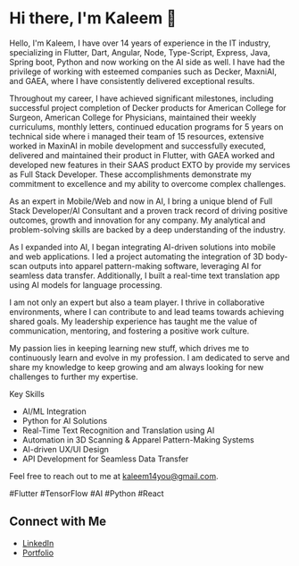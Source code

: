 # Hi there, I'm Kaleem 👋

Hello, I'm Kaleem, I have over 14 years of experience in the IT industry, specializing in Flutter, Dart, Angular, Node, Type-Script, Express, Java, Spring boot, Python and now working on the AI side as well. I have had the privilege of working with esteemed companies such as Decker, MaxniAI, and GAEA, where I have consistently delivered exceptional results.

Throughout my career, I have achieved significant milestones, including successful project completion of Decker products for American College for Surgeon, American College for Physicians, maintained their weekly curriculums, monthly letters, continued education programs for 5 years on technical side where i managed their team of 15 resources, extensive worked in MaxinAI in mobile development and successfully executed, delivered and maintained their product in Flutter, with GAEA worked and developed new features in their SAAS product EXTO by provide my services as Full Stack Developer. These accomplishments demonstrate my commitment to excellence and my ability to overcome complex challenges.

As an expert in Mobile/Web and now in AI, I bring a unique blend of Full Stack Developer/AI Consultant and a proven track record of driving positive outcomes, growth and innovation for any company. My analytical and problem-solving skills are backed by a deep understanding of the industry.

As I expanded into AI, I began integrating AI-driven solutions into mobile and web applications. I led a project automating the integration of 3D body-scan outputs into apparel pattern-making software, leveraging AI for seamless data transfer. Additionally, I built a real-time text translation app using AI models for language processing.

I am not only an expert but also a team player. I thrive in collaborative environments, where I can contribute to and lead teams towards achieving shared goals. My leadership experience has taught me the value of communication, mentoring, and fostering a positive work culture.

My passion lies in keeping learning new stuff, which drives me to continuously learn and evolve in my profession. I am dedicated to serve and share my knowledge to keep growing and am always looking for new challenges to further my expertise.

Key Skills
* AI/ML Integration
* Python for AI Solutions
* Real-Time Text Recognition and Translation using AI
* Automation in 3D Scanning & Apparel Pattern-Making Systems
* AI-driven UX/UI Design
* API Development for Seamless Data Transfer

Feel free to reach out to me at kaleem14you@gmail.com.

#Flutter #TensorFlow #AI #Python #React


## Connect with Me
- [LinkedIn](https://www.linkedin.com/in/kaleem-qureshi-57a06b40/)
- [Portfolio](https://kaleemqureshiportfolio.vercel.app/)

